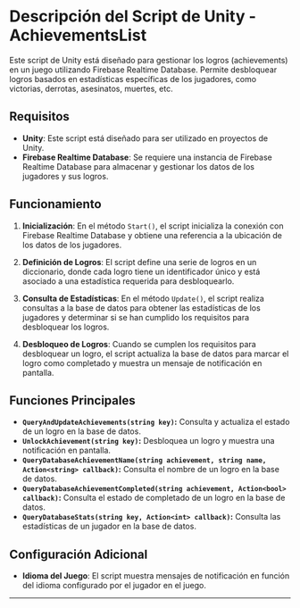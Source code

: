 


# Descripción del Script de Unity - AchievementsList

Este script de Unity está diseñado para gestionar los logros (achievements) en un juego utilizando Firebase Realtime Database. Permite desbloquear logros basados en estadísticas específicas de los jugadores, como victorias, derrotas, asesinatos, muertes, etc.

## Requisitos

- **Unity**: Este script está diseñado para ser utilizado en proyectos de Unity.
- **Firebase Realtime Database**: Se requiere una instancia de Firebase Realtime Database para almacenar y gestionar los datos de los jugadores y sus logros.

## Funcionamiento

1. **Inicialización**: En el método `Start()`, el script inicializa la conexión con Firebase Realtime Database y obtiene una referencia a la ubicación de los datos de los jugadores.

2. **Definición de Logros**: El script define una serie de logros en un diccionario, donde cada logro tiene un identificador único y está asociado a una estadística requerida para desbloquearlo.

3. **Consulta de Estadísticas**: En el método `Update()`, el script realiza consultas a la base de datos para obtener las estadísticas de los jugadores y determinar si se han cumplido los requisitos para desbloquear los logros.

4. **Desbloqueo de Logros**: Cuando se cumplen los requisitos para desbloquear un logro, el script actualiza la base de datos para marcar el logro como completado y muestra un mensaje de notificación en pantalla.

## Funciones Principales

- **`QueryAndUpdateAchievements(string key)`:** Consulta y actualiza el estado de un logro en la base de datos.
- **`UnlockAchievement(string key)`:** Desbloquea un logro y muestra una notificación en pantalla.
- **`QueryDatabaseAchievementName(string achievement, string name, Action<string> callback)`:** Consulta el nombre de un logro en la base de datos.
- **`QueryDatabaseAchievementCompleted(string achievement, Action<bool> callback)`:** Consulta el estado de completado de un logro en la base de datos.
- **`QueryDatabaseStats(string key, Action<int> callback)`:** Consulta las estadísticas de un jugador en la base de datos.

## Configuración Adicional

- **Idioma del Juego**: El script muestra mensajes de notificación en función del idioma configurado por el jugador en el juego.

---

